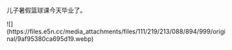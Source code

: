 <p>儿子暑假篮球课今天毕业了。</p>
![](https://files.e5n.cc/media_attachments/files/111/219/213/088/894/999/original/9af95380ca695d19.webp)